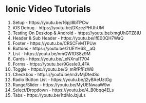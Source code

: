 # Ionic Video Tutorials

<ol>
  <li>Setup - https://youtu.be/16pjl8bTPCw</li>
  <li>iOS Debug - https://youtu.be/DXzezPHUhUM</li>
  <li>Testing On Desktop & Android - https://youtu.be/xmgUhGTZ8IU</li>
  <li>Header & Sub Header - https://youtu.be/ifE00QH7WaQ</li>
  <li>Footer - https://youtu.be/CRSCFvMTPUw</li>
  <li>Buttons - https://youtu.be/2UEYH68__aQ</li>
  <li>List - https://youtu.be/nmQWfDS8z9M</li>
  <li>Cards - https://youtu.be/_eNXnuIT704</li>
  <li>Forms - https://youtu.be/9GesIe0_4FA</li>
  <li>Toggle - https://youtu.be/G_mRfPfFzW8</li>
  <li>Checkbox - https://youtu.be/m3vMjDtedSo</li>
  <li>Radio Button List - https://youtu.be/j2yBAeUztGg</li>
  <li>Range/Slider - https://youtu.be/MyUENwaaW9w</li>
  <li>Select/Dropdown - https://youtu.be/4_B0bqq4ELs</li>
  <li>Tabs - https://youtu.be/1tdMoJzjuLs</li>
<ol>
